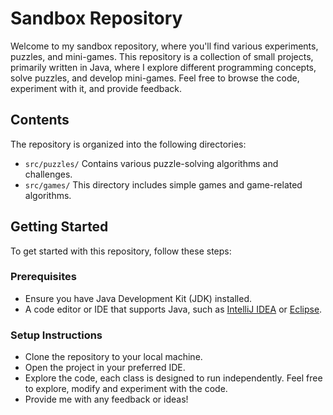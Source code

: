 # Sandbox Repository

Welcome to my sandbox repository, where you'll find various experiments, puzzles, and mini-games. 
This repository is a collection of small projects, primarily written in Java, where I explore 
different programming concepts, solve puzzles, and develop mini-games. Feel free to browse the code, 
experiment with it, and provide feedback.

## Contents

The repository is organized into the following directories:

- `src/puzzles/` Contains various puzzle-solving algorithms and challenges. 
- `src/games/` This directory includes simple games and game-related algorithms.

## Getting Started

To get started with this repository, follow these steps:

### Prerequisites

- Ensure you have Java Development Kit (JDK) installed.
- A code editor or IDE that supports Java, such as [IntelliJ IDEA](https://www.jetbrains.com/idea/) or [Eclipse](https://www.eclipse.org/).

### Setup Instructions

- Clone the repository to your local machine.
- Open the project in your preferred IDE.
- Explore the code, each class is designed to run independently. Feel free to explore, modify and experiment with the code.
- Provide me with any feedback or ideas!
